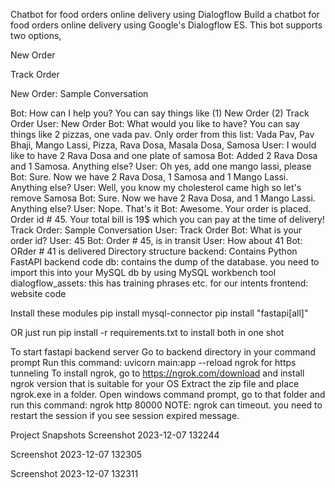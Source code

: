Chatbot for food orders online delivery using Dialogflow
Build a chatbot for food orders online delivery using Google's Dialogflow ES. This bot supports two options,

New Order

Track Order

New Order: Sample Conversation

Bot: How can I help you? You can say things like (1) New Order (2) Track Order
User: New Order
Bot: What would you like to have? You can say things like 2 pizzas, one vada pav.
     Only order from this list: Vada Pav, Pav Bhaji, Mango Lassi, Pizza, Rava Dosa, Masala Dosa, Samosa
User: I would like to have 2 Rava Dosa and one plate of samosa
Bot: Added 2 Rava Dosa and 1 Samosa. Anything else?
User: Oh yes, add one mango lassi, please
Bot: Sure. Now we have 2 Rava Dosa, 1 Samosa and 1 Mango Lassi. Anything else?
User: Well, you know my cholesterol came high so let's remove Samosa
Bot: Sure. Now we have 2 Rava Dosa, and 1 Mango Lassi. Anything else?
User: Nope. That's it
Bot: Awesome. Your order is placed. Order id # 45. Your total bill is 19$ which you can pay at the time of delivery!
Track Order: Sample Conversation
User: Track Order
Bot: What is your order id?
User: 45
Bot: Order # 45, is in transit
User: How about 41
Bot: ORder # 41 is delivered
Directory structure
backend: Contains Python FastAPI backend code db: contains the dump of the database. you need to import this into your MySQL db by using MySQL workbench tool dialogflow_assets: this has training phrases etc. for our intents frontend: website code

Install these modules
pip install mysql-connector pip install "fastapi[all]"

OR just run pip install -r requirements.txt to install both in one shot

To start fastapi backend server
Go to backend directory in your command prompt
Run this command: uvicorn main:app --reload
ngrok for https tunneling
To install ngrok, go to https://ngrok.com/download and install ngrok version that is suitable for your OS
Extract the zip file and place ngrok.exe in a folder.
Open windows command prompt, go to that folder and run this command: ngrok http 80000
NOTE: ngrok can timeout. you need to restart the session if you see session expired message.

Project Snapshots
Screenshot 2023-12-07 132244

Screenshot 2023-12-07 132305

Screenshot 2023-12-07 132311
